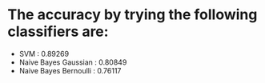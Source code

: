 # The accuracy by trying the following classifiers are:
* SVM : 0.89269
* Naive Bayes Gaussian : 0.80849
* Naive Bayes Bernoulli : 0.76117